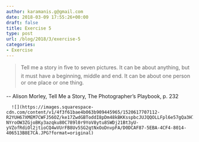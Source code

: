 ```yaml
---
author: karamanis.g@gmail.com
date: 2018-03-09 17:55:26+00:00
draft: false
title: Exercise 5
type: post
url: /blog/2018/3/exercise-5
categories:
- Exercise
---
```



  

<blockquote>
    Tell me a story in five to seven pictures. It can be about anything, but it must have a beginning, middle and end. It can be about one person or one place or one thing.
  </blockquote>


  -- Alison Morley, Tell Me a Story, The Photographer’s Playbook, p. 232


  
      ![](https://images.squarespace-cdn.com/content/v1/4f3f61bae4b063b909445965/1520617707112-R2YUH67XMEM7CWFJ56OZ/ke17ZwdGBToddI8pDm48kBKKsspbcJUJQQOLLFpl6e57gQa3H78H3Y0txjaiv_0fDoOvxcdMmMKkDsyUqMSsMWxHk725yiiHCCLfrh8O1z4YTzHvnKhyp6Da-NYroOW3ZGjoBKy3azqku80C789l0r9YoV8ytu8SWDj21Bt3yU-yVZofRdiOl2jtioCQ4wVUrFB8Uv5SG2qtNxOoDnvpFA/D0DCAF87-5EBA-4CF4-8014-406513B8E7CA.JPG?format=original)

